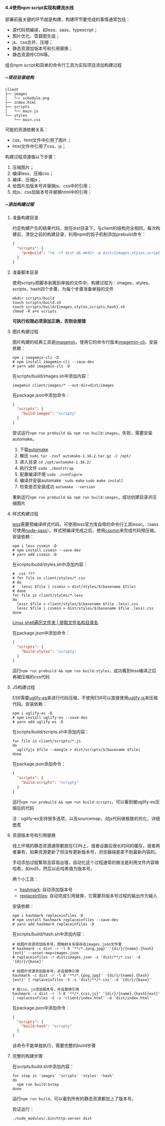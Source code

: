 #### 4.4使用npm script实现构建流水线

部署前最关键的环节就是构建，构建环节要完成的事情通常包括：

* 源代码预编译，如less、sass、typescript；
* 图片优化、雪碧图生成；
* js、css合并、压缩；
* 静态资源加版本号和引用替换；
* 静态资源传CDN等。

组合npm script和简单的命令行工具为实际项目添加构建过程



##### ~项目目录结构

```
client
├── images
│   └── schedule.png
├── index.html
├── scripts
│   └── main.js
└── styles
    └── main.css
```

可能的资源依赖关系：

* css、html文件中引用了图片；
* html文件中引用了css、js；

构建过程须遵循以下步骤：

1. 压缩图片；
2. 编译less、压缩css；
3. 编译、压缩js；
4. 给图片加版本号并替换js、css中的引用；
5. 给js、css加版本号并替换html中的引用；



##### ~添加构建过程

1. 准备构建目录

   约定构建产生的结果代码，放在dist目录下，与client的结构完全相同，每次构建前，清空之前的构建目录，利用npm的钩子机制添加prebuild命令：

   ```json
   {
     "scripts": {
       "prebuild": "rm -rf dist && mkdir -p dist/{images,styles,scripts}"
     }
   }
   ```

2. 准备脚本目录

   使用scripty把脚本剥离到单独的文件中，构建过程为：images、styles、scripts、hash四个步骤，为每个步骤准备单独的文件

   ```shell
   mkdir scripts/build
   touch scripts/build.sh
   touch scripts/build/{images,styles,scripts,hash}.sh
   chmod -R a+x scripts
   ```

   **可执行权限必须添加正确，否则会报错**

3. 图片构建过程

   图片构建的经典工具是[imagemin](https://github.com/imagemin/imagemin)，使用它的命令行版本[imagemin-cli](https://github.com/imagemin/imagemin-cli)，安装依赖：

   ```shell
   npm i imagemin-cli -D
   # npm install imagemin-cli --save-dev
   # yarn add imagemin-cli -D
   ```

   在scripts/build/images.sh中添加内容：

   ```shell
   imagemin client/images/* --out-dir=dist/images
   ```

   在package.json中添加命令：

   ```json
   {
     "scripts": {
       "build:images": "scripty"
     }
   }
   ```

   尝试运行`npm run prebuild && npm run build:images`，失败，需要安装automake。

   1. 下载[automake](http://www.gnu.org/software/automake/#downloading)
   2. 解压 `sudo tar -zxvf automake-1.16.2.tar.gz -C /opt/`
   3. 进入目录 `cd /opt/automake-1.16.2/`
   4. 执行文件 `sudo ./bootstrap`
   5. 配置编译环境 `sudo ./configure`
   6. 编译并安装automake ` sudo make`  `sudo make install`
   7. 检查是否安装成功 `automake --version`

   重新运行`npm run prebuild && npm run build:images`，成功创建目录并压缩图片

4. 样式构建过程

   [less](http://lesscss.org/usage/)需要预编译样式代码，可使用less官方库自带的命令行工具lessc。（sass可使用[node-sass](https://github.com/sass/node-sass)）。样式预编译完成之后，使用[cssmin](https://www.npmjs.com/package/cssmin)来完成代码预压缩。安装依赖：

   ```shell
   npm i less cssmin -D
   # npm install cssmin --save-dev
   # yarn add cssmin -D
   ```

   在scripts/build/styles.sh中添加内容：

   ```shell
   # .css ???
   # for file in client/styles/*.css
   # do
   #   lessc $file | cssmin > dist/styles/$(basename $file)
   # done
   for file in client/styles/*.less
   do
     lessc $file > client/styles/$(basename $file .less).css
     lessc $file | cssmin > dist/styles/$(basename $file .less).css
   done
   ```

   [Linux shell遍历文件夹 | 提取文件名和目录名](https://blog.csdn.net/sinat_28442665/article/details/84796054)

   在package.json中添加命令：

   ```json
   {
     "scripts": {
       "build:styles": "scripty"
     }
   }
   ```

   运行`npm run prebuild && npm run build:styles`，成功看到less编译之后再被压缩的css代码

5. JS构建过程

   ES6需要[uglify-es](https://github.com/mishoo/UglifyJS2/tree/harmony)来进行代码压缩，不使用ES6可以直接使用[uglify-js](https://github.com/mishoo/UglifyJS2)来压缩代码。安装依赖：

   ```shell
   npm i uglify-es -D
   # npm install uglify-es --save-dev
   # yarn add uglify-es -D
   ```

   在scripts/build/scripts.sh中添加内容：

   ```shell
   for file in client/scripts/*.js
   do
     uglifyjs $file --mangle > dist/scripts/$(basename $file)
   done
   ```

   在package.json添加命令：

   ```json
   {
     "scripts": {
       "build:scripts": "scripty"
     }
   }
   ```

   运行`npm run prebuild && npm run build:scripts`，可以看到被uglify-es压缩后的代码

   注：uglify-es支持很多选项，以及sourcemap，对js代码做极致的优化，详细[参考](https://github.com/mishoo/UglifyJS2/tree/harmony#command-line-options)

6. 资源版本号和引用替换

   线上环境的静态资源通常都放在CDN上，或者设置后很长时间的缓存，或者两者兼有，如果资源更新了但没有更新版本号，浏览器端是拿不到最新内容的。

   手动添加过程繁琐且容易出错，自动化这个过程通常的做法是利用文件内容做哈希，如md5，然后以此哈希值为版本号。

   两个小工具：

   * [hashmark](https://github.com/keithamus/hashmark): 自动添加版本号
   * [replaceinfiles](https://github.com/songkick/replaceinfiles): 自动完成引用替换，它需要将版本号过程的输出作为输入

   安装依赖：

   ```shell
   npm i hashmark replaceinfiles -D
   # npm install hashmark replaceinfiles --save-dev
   # yarn add hashmark replaceinfiles -D
   ```

   在scripts/build/hash.sh中添加内容：

   ```shell
   # 给图片资源添加版本号，把映射关系保存在images.json文件里
   # hashmark -c dist -r -l 8 '**/*.{png,jpg}' '{dir}/{name}.{hash}{ext}' --asset-map=images.json
   # replaceinfiles -r dist/images.json -s 'dist/**/*.css' -d '{dir}/{base}'
   
   # 给图片资源添加版本号，并且替换引用
   hashmark -c dist -r -l 8 '**/*.{png,jpg}' '{dir}/{name}.{hash}{ext}' | replaceinfiles -S -s 'dist/**/*.css' -d '{dir}/{base}'
   
   # 给css、js添加版本号，并且替换引用
   hashmark -c dist -r -l 8 '**/*.{css,js}' '{dir}/{name}.{hash}{ext}' | replaceinfiles -S -s 'client/index.html' -d 'dist/index.html'
   ```

   在package.json中添加命令：

   ```json
   {
     "scripts": {
       "build:hash": "scripty"
     }
   }
   ```

   该命令不能单独执行，需要完整的build步骤

7. 完整的构建步骤

   在scripts/build.sh中添加内容：

   ```shell
   for step in 'images' 'scripts' 'styles' 'hash'
   do
     npm run build:$step
   done
   ```

   运行`npm run build`，可以看到所有的静态资源都加上了版本号。

   验证运行：

   `./node_modules/.bin/http-server dist`

